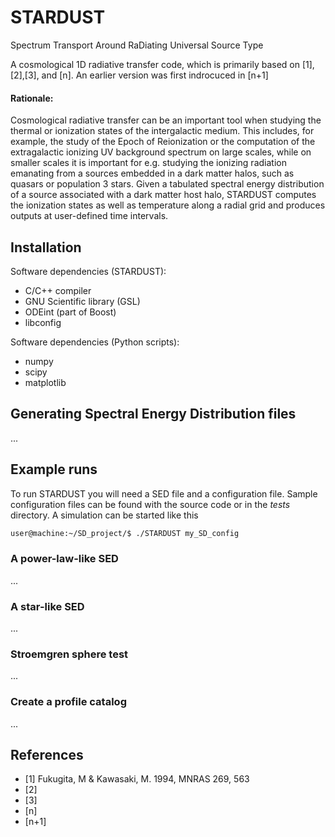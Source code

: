 # STARDUST
Spectrum Transport Around RaDiating Universal Source Type

A cosmological 1D radiative transfer code, which is primarily based on [1], [2],[3], and [n]. An earlier version was first indrocuced in [n+1]

#### Rationale:

Cosmological radiative transfer can be an important tool when studying the thermal or ionization states of the 
intergalactic medium. This includes, for example, the study of the Epoch of Reionization or the computation of the 
extragalactic ionizing UV background spectrum on large scales, while on smaller scales it is important for e.g. 
studying the ionizing radiation emanating from a sources embedded in a dark matter halos, such as quasars or population 3 stars. 
Given a tabulated spectral energy distribution of a source associated with a dark matter host halo, STARDUST computes the ionization states as well as temperature along a radial grid and produces outputs at user-defined time intervals. 



## Installation
Software dependencies (STARDUST): 

* C/C++ compiler
* GNU Scientific library (GSL)
* ODEint (part of Boost) 
* libconfig

Software dependencies (Python scripts): 

* numpy
* scipy
* matplotlib

## Generating Spectral Energy Distribution files

...

## Example runs 


To run STARDUST you will need a SED file and a configuration file. Sample configuration files can be found with the source code or in the *tests* directory. A simulation can be started like this
```bash
user@machine:~/SD_project/$ ./STARDUST my_SD_config 
```



### A power-law-like SED
...

### A star-like SED 
...

### Stroemgren sphere test
...

### Create a profile catalog
...



## References

* [1] Fukugita, M & Kawasaki, M. 1994, MNRAS 269, 563
* [2]
* [3]
* [n]
* [n+1]

